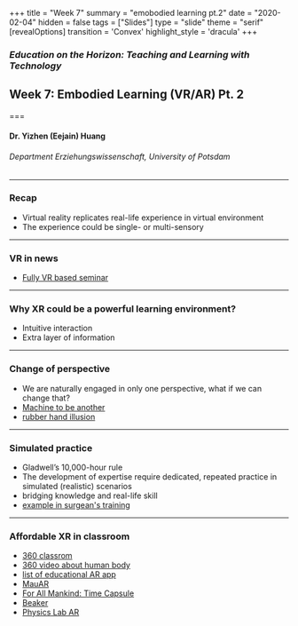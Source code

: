 +++
title = "Week 7"
summary = "emobodied learning pt.2"
date = "2020-02-04"
hidden = false
tags = ["Slides"]
type = "slide"
theme = "serif"
[revealOptions]
transition = 'Convex'
highlight_style = 'dracula'
+++

### *Education on the Horizon: Teaching and Learning with Technology*
## Week 7: Embodied Learning (VR/AR) Pt. 2
===
#### Dr. Yizhen (Eejain) Huang
###### Department Erziehungswissenschaft, University of Potsdam

---
###  Recap
- Virtual reality replicates real-life experience in virtual environment
- The experience could be single- or multi-sensory

---
###  VR in news
- [Fully VR based seminar](https://news.stanford.edu/2021/11/05/new-class-among-first-taught-entirely-virtual-reality/)

----
### Why XR could be a powerful learning environment?
- Intuitive interaction 
- Extra layer of information

---
###  Change of perspective 
- We are naturally engaged in only one perspective, what if we can change that?
- [Machine to be another](http://beanotherlab.org/home/work/tmtba/body-swap/)
- [rubber hand illusion](https://www.youtube.com/watch?v=sxwn1w7MJvk)

---
### Simulated practice 
- Gladwell’s 10,000-hour rule
- The development of expertise require dedicated, repeated practice in simulated (realistic) scenarios
- bridging knowledge and real-life skill
- [example in surgean's training](https://www.autodesk.com/redshift/surgical-simulation/)

---
###  Affordable XR in classroom
- [360 classrom](https://xr.kent.edu/videos-2/) 
- [360 video about human body](https://www.youtube.com/watch?v=kw9EJbezlK4) 
- [list of educational AR app](https://apps.apple.com/de/story/id1500735629?l=en)
- [MauAR](https://apps.apple.com/de/app/mauar-berlin-wall/id1439084007?l=en)
- [For All Mankind: Time Capsule](https://apps.apple.com/de/app/for-all-mankind-time-capsule/id1541425599?l=en)
- [Beaker](https://apps.apple.com/de/app/beaker-by-thix/id961227503?l=en)
- [Physics Lab AR](https://apps.apple.com/de/app/physics-lab-ar/id1298984261?l=en)

